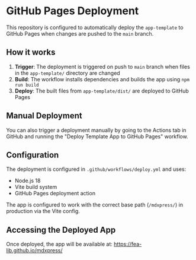 # GitHub Pages Deployment

This repository is configured to automatically deploy the `app-template` to GitHub Pages when changes are pushed to the `main` branch.

## How it works

1. **Trigger**: The deployment is triggered on push to `main` branch when files in the `app-template/` directory are changed
2. **Build**: The workflow installs dependencies and builds the app using `npm run build`
3. **Deploy**: The built files from `app-template/dist/` are deployed to GitHub Pages

## Manual Deployment

You can also trigger a deployment manually by going to the Actions tab in GitHub and running the "Deploy Template App to GitHub Pages" workflow.

## Configuration

The deployment is configured in `.github/workflows/deploy.yml` and uses:
- Node.js 18
- Vite build system
- GitHub Pages deployment action

The app is configured to work with the correct base path (`/mdxpress/`) in production via the Vite config.

## Accessing the Deployed App

Once deployed, the app will be available at: https://fea-lib.github.io/mdxpress/

